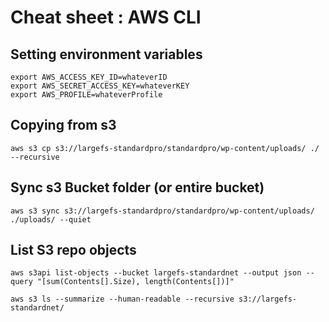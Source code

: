 # Cheat sheet : AWS CLI

## Setting environment variables

    export AWS_ACCESS_KEY_ID=whateverID
    export AWS_SECRET_ACCESS_KEY=whateverKEY
    export AWS_PROFILE=whateverProfile

## Copying from s3

    aws s3 cp s3://largefs-standardpro/standardpro/wp-content/uploads/ ./ --recursive

## Sync s3 Bucket folder (or entire bucket)

    aws s3 sync s3://largefs-standardpro/standardpro/wp-content/uploads/ ./uploads/ --quiet

## List S3 repo objects

    aws s3api list-objects --bucket largefs-standardnet --output json --query "[sum(Contents[].Size), length(Contents[])]"

    aws s3 ls --summarize --human-readable --recursive s3://largefs-standardnet/
